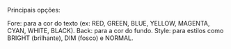 Principais opções:

Fore: para a cor do texto (ex: RED, GREEN, BLUE, YELLOW, MAGENTA, CYAN, WHITE, BLACK).
Back: para a cor do fundo.
Style: para estilos como BRIGHT (brilhante), DIM (fosco) e NORMAL.
